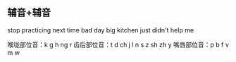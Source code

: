 
## 辅音+辅音

stop practicing
next time
bad day
big kitchen
just didn't 
help me

喉咙部位音：k g h ng r
齿后部位音：t d ch j l n s z sh zh y
嘴唇部位音：p b f v m w
